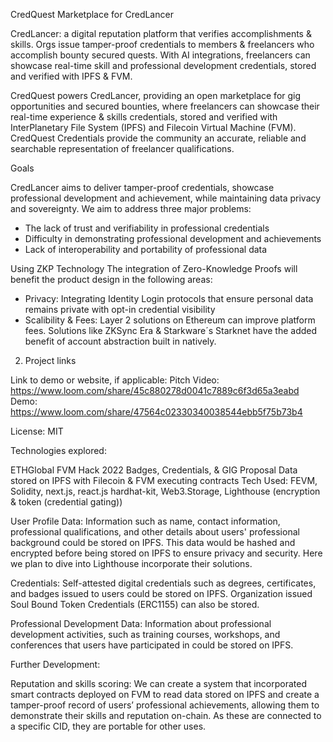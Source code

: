 CredQuest Marketplace for CredLancer

CredLancer: a digital reputation platform that verifies accomplishments & skills. Orgs issue tamper-proof credentials to members & freelancers who accomplish bounty secured quests. With AI integrations, freelancers can showcase real-time skill and professional development credentials, stored and verified with IPFS & FVM.

CredQuest powers CredLancer, providing an open marketplace for gig opportunities and secured bounties, where freelancers can showcase their real-time experience & skills credentials, stored and verified with InterPlanetary File System (IPFS) and Filecoin Virtual Machine (FVM). CredQuest Credentials provide the community an accurate, reliable and searchable representation of freelancer qualifications.

Goals

CredLancer aims to deliver tamper-proof credentials, showcase professional development and achievement, while maintaining data privacy and sovereignty. We aim to address three major problems:
- The lack of trust and verifiability in professional credentials
- Difficulty in demonstrating professional development and achievements
- Lack of interoperability and portability of professional data

Using ZKP Technology
The integration of Zero-Knowledge Proofs will benefit the product design in the following areas:
- Privacy: Integrating Identity Login protocols that ensure personal data remains private with opt-in credential visibility
- Scalibility & Fees: Layer 2 solutions on Ethereum can improve platform fees. Solutions like ZKSync Era & Starkware´s Starknet have the added benefit of account abstraction built in natively.  

2. Project links

Link to demo or website, if applicable:
Pitch Video: https://www.loom.com/share/45c880278d0041c7889c6f3d65a3eabd
Demo: https://www.loom.com/share/47564c02330340038544ebb5f75b73b4

License: MIT

Technologies explored:

ETHGlobal FVM Hack 2022
Badges, Credentials, & GIG Proposal Data stored on IPFS with Filecoin & FVM executing contracts
Tech Used: FEVM, Solidity, next.js, react.js hardhat-kit, Web3.Storage, Lighthouse (encryption & token (credential gating))


User Profile Data: Information such as name, contact information, professional qualifications, and other details about users' professional background could be stored on IPFS. This data would be hashed and encrypted before being stored on IPFS to ensure privacy and security. Here we plan to dive into Lighthouse incorporate their solutions.

Credentials: Self-attested digital credentials such as degrees, certificates, and badges issued to users could be stored on IPFS. Organization issued Soul Bound Token Credentials (ERC1155) can also be stored.

Professional Development Data: Information about professional development activities, such as training courses, workshops, and conferences that users have participated in could be stored on IPFS.

Further Development:

Reputation and skills scoring: We can create a system that incorporated smart contracts deployed on FVM to read data stored on IPFS and create a tamper-proof record of users’ professional achievements, allowing them to demonstrate their skills and reputation on-chain. As these are connected to a specific CID, they are portable for other uses.

